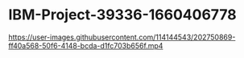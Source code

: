 # IBM-Project-39336-1660406778


https://user-images.githubusercontent.com/114144543/202750869-ff40a568-50f6-4148-bcda-d1fc703b656f.mp4

